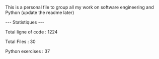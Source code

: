 This is a personal file to group all my work on software engineering and Python (update the readme later)

--- Statistiques ---

Total ligne of code : 1224

Total Files : 30 

Python exercises : 37
